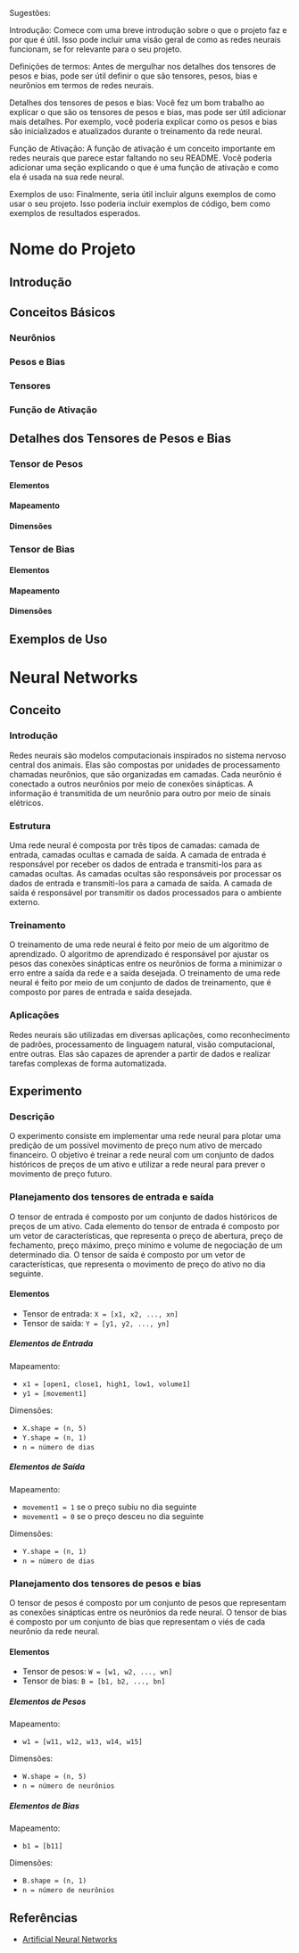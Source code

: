 Sugestões:

Introdução: Comece com uma breve introdução sobre o que o projeto faz e por que é útil. Isso pode incluir uma visão geral de como as redes neurais funcionam, se for relevante para o seu projeto.

Definições de termos: Antes de mergulhar nos detalhes dos tensores de pesos e bias, pode ser útil definir o que são tensores, pesos, bias e neurônios em termos de redes neurais.

Detalhes dos tensores de pesos e bias: Você fez um bom trabalho ao explicar o que são os tensores de pesos e bias, mas pode ser útil adicionar mais detalhes. Por exemplo, você poderia explicar como os pesos e bias são inicializados e atualizados durante o treinamento da rede neural.

Função de Ativação: A função de ativação é um conceito importante em redes neurais que parece estar faltando no seu README. Você poderia adicionar uma seção explicando o que é uma função de ativação e como ela é usada na sua rede neural.

Exemplos de uso: Finalmente, seria útil incluir alguns exemplos de como usar o seu projeto. Isso poderia incluir exemplos de código, bem como exemplos de resultados esperados.

# Nome do Projeto

## Introdução

## Conceitos Básicos
### Neurônios
### Pesos e Bias
### Tensores
### Função de Ativação

## Detalhes dos Tensores de Pesos e Bias
### Tensor de Pesos
#### Elementos
#### Mapeamento
#### Dimensões
### Tensor de Bias
#### Elementos
#### Mapeamento
#### Dimensões

## Exemplos de Uso






# Neural Networks

## Conceito

### Introdução

Redes neurais são modelos computacionais inspirados no sistema nervoso central dos animais. Elas são compostas por unidades de processamento chamadas neurônios, que são organizadas em camadas. Cada neurônio é conectado a outros neurônios por meio de conexões sinápticas. A informação é transmitida de um neurônio para outro por meio de sinais elétricos.

### Estrutura

Uma rede neural é composta por três tipos de camadas: camada de entrada, camadas ocultas e camada de saída. A camada de entrada é responsável por receber os dados de entrada e transmiti-los para as camadas ocultas. As camadas ocultas são responsáveis por processar os dados de entrada e transmiti-los para a camada de saída. A camada de saída é responsável por transmitir os dados processados para o ambiente externo.

### Treinamento

O treinamento de uma rede neural é feito por meio de um algoritmo de aprendizado. O algoritmo de aprendizado é responsável por ajustar os pesos das conexões sinápticas entre os neurônios de forma a minimizar o erro entre a saída da rede e a saída desejada. O treinamento de uma rede neural é feito por meio de um conjunto de dados de treinamento, que é composto por pares de entrada e saída desejada.

### Aplicações

Redes neurais são utilizadas em diversas aplicações, como reconhecimento de padrões, processamento de linguagem natural, visão computacional, entre outras. Elas são capazes de aprender a partir de dados e realizar tarefas complexas de forma automatizada.

## Experimento

### Descrição

O experimento consiste em implementar uma rede neural para plotar uma predição de um possível movimento de preço num ativo de mercado financeiro. O objetivo é treinar a rede neural com um conjunto de dados históricos de preços de um ativo e utilizar a rede neural para prever o movimento de preço futuro.

### Planejamento dos tensores de entrada e saída

O tensor de entrada é composto por um conjunto de dados históricos de preços de um ativo. Cada elemento do tensor de entrada é composto por um vetor de características, que representa o preço de abertura, preço de fechamento, preço máximo, preço mínimo e volume de negociação de um determinado dia. O tensor de saída é composto por um vetor de características, que representa o movimento de preço do ativo no dia seguinte.

#### Elementos

- Tensor de entrada: `X = [x1, x2, ..., xn]`
- Tensor de saída: `Y = [y1, y2, ..., yn]`

##### Elementos de Entrada

Mapeamento:

- `x1 = [open1, close1, high1, low1, volume1]`
- `y1 = [movement1]`

Dimensões:

- `X.shape = (n, 5)`
- `Y.shape = (n, 1)`
- `n = número de dias`

##### Elementos de Saída

Mapeamento:

- `movement1 = 1` se o preço subiu no dia seguinte
- `movement1 = 0` se o preço desceu no dia seguinte

Dimensões:

- `Y.shape = (n, 1)`
- `n = número de dias`

### Planejamento dos tensores de pesos e bias

O tensor de pesos é composto por um conjunto de pesos que representam as conexões sinápticas entre os neurônios da rede neural. O tensor de bias é composto por um conjunto de bias que representam o viés de cada neurônio da rede neural.

#### Elementos

- Tensor de pesos: `W = [w1, w2, ..., wn]`
- Tensor de bias: `B = [b1, b2, ..., bn]`

##### Elementos de Pesos

Mapeamento:

- `w1 = [w11, w12, w13, w14, w15]`

Dimensões:

- `W.shape = (n, 5)`
- `n = número de neurônios`

##### Elementos de Bias

Mapeamento:

- `b1 = [b11]`

Dimensões:

- `B.shape = (n, 1)`
- `n = número de neurônios`



## Referências

- [Artificial Neural Networks](https://en.wikipedia.org/wiki/Artificial_neural_network)